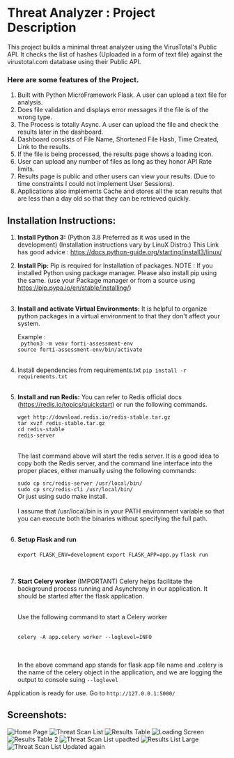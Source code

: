 # Threat Analyzer : Project Description

This project builds a minimal threat analyzer using the VirusTotal's Public API.
It checks the list of hashes (Uploaded in a form of text file) against the virustotal.com database using their Public API.

### Here are some features of the Project.

1. Built with Python MicroFramework Flask. A user can upload a text file for analysis.
3. Does file validation and displays error messages if the file is of the wrong type.
4. The Process is totally Async. A user can upload the file and check the results later in the dashboard.
5. Dashboard consists of File Name, Shortened File Hash, Time Created, Link to the results.
6. If the file is being processed, the results page shows a loading icon.
7. User can upload any number of files as long as they honor API Rate limits.
8. Results page is public and other users can view your results. (Due to time constraints I could not implement User Sessions).
9. Applications also implements Cache and stores all the scan results that are less than a day old so that they can be retrieved quickly.



## Installation Instructions:

1. **Install Python 3:** (Python 3.8 Preferred as it was used in the development)
    (Installation instructions vary by LinuX Distro.)
    This Link has good advice : https://docs.python-guide.org/starting/install3/linux/
   

2. **Install Pip:** Pip is required for Installation of packages.
    NOTE : If you installed Python using package manager. Please also install pip using the same.
    (use your Package manager or from a source using https://pip.pypa.io/en/stable/installing/) <br/> <br/>

3. **Install and activate Virtual Environments:**
    It is helpful to organize python packages in a virtual environment to that they don't affect your system.
    
    Example : <br>
                ` python3 -m venv forti-assessment-env` <br>
              `source forti-assessment-env/bin/activate`
    <br/>
    <br/>
   
 4. Install dependencies from requirements.txt
    `pip install -r requirements.txt`
    <br/>
    <br/>

 5. **Install and run Redis:**
    You can refer to Redis official docs (https://redis.io/topics/quickstart) or run the following commands. <br/>

    `wget http://download.redis.io/redis-stable.tar.gz` <br/>
    `tar xvzf redis-stable.tar.gz` <br/>
    `cd redis-stable` <br/>
    `redis-server` <br/>
    <br/>
    
    The last command above will start the redis server.
    It is a good idea to copy both the Redis server, and the command line interface into the proper places, either manually using the following commands: <br/>

    `sudo cp src/redis-server /usr/local/bin/` <br/>
    `sudo cp src/redis-cli /usr/local/bin/` <br/>
    Or just using sudo make install.
    <br/><br/>
    I assume that /usr/local/bin is in your PATH environment variable so that you can execute both the binaries without specifying the full path. <br/><br/>

 6. **Setup Flask and run** <br/> <br/>
        `export FLASK_ENV=development`
        `export FLASK_APP=app.py`
        `flask run`

    <br/>
    
 7. **Start Celery worker** (IMPORTANT)
      Celery helps facilitate the background process running and Asynchrony in our application. It should be started after the flask application. <br/> <br/>
      
      Use the following command to start a Celery worker <br/><br/>

      `celery -A app.celery worker --loglevel=INFO`
    
    <br/><br/>
      In the above command app stands for flask app file name and .celery is the name of the celery object
      in the application, and we are logging the output to console suing `--loglevel`


Application is ready for use. Go to `http://127.0.0.1:5000/`

## Screenshots:
![Home Page](screenshots/a.png)
![Threat Scan List](screenshots/b.png)
![Results Table](screenshots/c.png)
![Loading Screen](screenshots/d.png)
![Results Table 2](screenshots/e.png)
![Threat Scan List upadted](screenshots/f.png)
![Results List Large](screenshots/g.png)
![Threat Scan List Updated again](screenshots/h.png)



